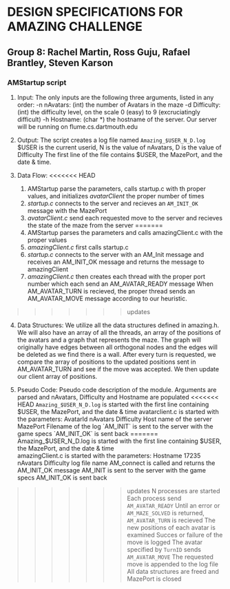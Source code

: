 # DESIGN SPECIFICATIONS FOR AMAZING CHALLENGE
## Group 8: Rachel Martin, Ross Guju, Rafael Brantley, Steven Karson

### AMStartup script
1. Input: The only inputs are the following three arguments, listed in any order:
	-n nAvatars: (int) the number of Avatars in the maze
	-d Difficulty: (int) the difficulty level, on the scale 0 (easy) to 9 (excruciatingly difficult)
	-h Hostname: (char \*) the hostname of the server. Our server will be running on flume.cs.dartmouth.edu

2. Output: The script creates a log file named `Amazing_$USER_N_D.log`
		$USER is the current userid, 
		N is the value of nAvatars,
		D is the value of Difficulty
	The first line of the file contains $USER, the MazePort, and the date & time. 

3. Data Flow: 
<<<<<<< HEAD
	1. AMStartup parse the parameters, calls startup.c with th proper values, and initializes _avatarClient_ the proper number of times
	2. _startup.c_ connects to the server and recieves an `AM_INIT_OK` message with the MazePort
	3. _avatarClient.c_ send each requested move to the server and recieves the state of the maze from the server
=======
	1. AMStartup parses the parameters and calls amazingClient.c with the proper values
	2. _amazingClient.c_ first calls startup.c 
	3. _startup.c_ connects to the server with an AM_Init message and receives an AM_INIT_OK message and returns the message to amazingClient
	4. _amazingClient.c_ then creates each thread with the proper port number which each send an AM_AVATAR_READY message
		When AM_AVATAR_TURN is recieved, the proper thread sends an AM_AVATAR_MOVE message according to our heuristic.
>>>>>>> updates

4. Data Structures: 
	We utilize all the data structures defined in amazing.h.
	We will also have an array of all the threads, an array of the positions of the avatars and a graph that represents the maze.
		The graph will originally have edges between all orthogonal nodes and the edges will be deleted as we find there is a wall.
		After every turn is requested, we compare the array of positions to the updated positions sent in AM_AVATAR_TURN and see if the move was accepted. We then update our client array of positions.

5. Pseudo Code: Pseudo code description of the module.
	Arguments are parsed and nAvatars, Difficulty and Hostname are populated
<<<<<<< HEAD
		`Amazing_$USER_N_D.log` is started with the first line containing $USER, the MazePort, and the date & time
		avatarclient.c is started with the parameters:
			AvatarId 
			nAvatars 
			Difficulty 
			Host name of the server
			MazePort 
			Filename of the log 
			`AM_INIT` is sent to the server with the game specs
				`AM_INIT_OK` is sent back
=======
	Amazing_$USER_N_D.log is started with the first line containing $USER, the MazePort, and the date & time		
	amazingClient.c is started with the parameters:
			Hostname 
			17235 
			nAvatars 
			Difficulty 
			log file name
		AM_connect is called and returns the AM_INIT_OK message
			AM_INIT is sent to the server with the game specs
				AM_INIT_OK is sent back
>>>>>>> updates
			N processes are started
			Each process send `AM_AVATAR_READY`
			Until an error or `AM_MAZE_SOLVED` is returned,
				`AM_AVATAR_TURN` is recieved
				The new positions of each avatar is examined
				Succes or failure of the move is logged
				The avatar specified by `TurnID` sends `AM_AVATAR_MOVE`
				The requested move is appended to the log file
			All data structures are freed and MazePort is closed
